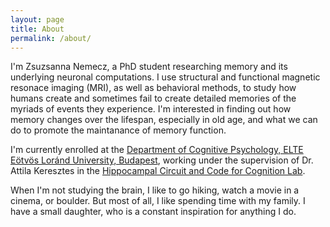 ```yaml
---
layout: page
title: About
permalink: /about/
---
```


I'm Zsuzsanna Nemecz, a PhD student researching memory and its underlying neuronal computations. I use structural and functional magnetic resonace imaging (MRI), as well as behavioral methods, to study how humans create and sometimes fail to create detailed memories of the myriads of events they experience. I'm interested in finding out how memory changes over the lifespan, especially in old age, and what we can do to promote the maintanance of memory function.

I'm currently enrolled at the [Department of Cognitive Psychology, ELTE Eötvös Loránd University, Budapest](https://www.ppk.elte.hu/en/units/kognitiv-pszichologia-tanszek), working under the supervision of Dr. Attila Keresztes in the [Hippocampal Circuit and Code for Cognition Lab](https://www.attilakeresztes.com/). 

When I'm not studying the brain, I like to go hiking, watch a movie in a cinema, or boulder. But most of all, I like spending time with my family. I have a small daughter, who is a constant inspiration for anything I do.   
